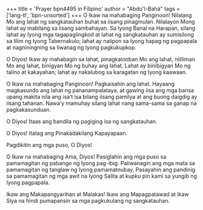 +++
title = 'Prayer bpn4495 in Filipino'
author = "Abdu'l-Bahá"
tags = ['lang-tl', 'bpn-unsorted']
+++
O Ikaw na mahabaging Panginoon! Nilalang Mo ang lahat ng sangkatauhan buhat sa iisang pinagmulan. Nilalayon Mong lahat ay mabilang sa iisang sambahayan. Sa Iyong Banal na Harapan, silang lahat ay Iyong mga tagapaglingkod at lahat ng sangkatauhan ay sumisilong sa lilim ng Iyong Tabernakulo; lahat ay naiipon sa Iyong hapag ng pagpapala at nagniningning sa liwanag ng Iyong pagkukupkop.

O Diyos! Ikaw ay mahabagin sa lahat, pinagkalooban Mo ang lahat, nililiman Mo ang lahat, binigyan Mo ng buhay ang lahat. Lahat ay binibigyan Mo ng talino at kakayahan; lahat ay nakalubog sa karagatan ng Iyong kaawaan.

O Ikaw na mahabaging Panginoon! Pagkaisahin ang lahat. Hayaang magkasundo ang lahat ng pananampalataya, at gawing iisa ang mga bansa upang makita nila ang isa’t isa bilang iisang pamilya at ang buong daigdig ay iisang tahanan. Nawa’y mamuhay silang lahat nang sama-sama sa ganap na pagkakasunduan.

O Diyos! Itaas ang bandila ng pagiging isa ng sangkatauhan.

O Diyos! Itatag ang Pinakadakilang Kapayapaan.

Pagdikitin ang mga puso, O Diyos!

O Ikaw na mahabaging Ama, Diyos! Pasiglahin ang mga puso sa pamamagitan ng pabango ng Iyong pag-ibig. Paliwanagin ang mga mata sa pamamagitan ng tanglaw ng Iyong pamamatnubay, Pasayahin ang pandinig sa pamamagitan ng mga awit na Iyong Salita at kupku­ pin kami sa yungib ng Iyong pagpapala.

Ikaw ang Makapangyarihan at Malakas! Ikaw ang Mapagpatawad at Ikaw Siya na hindi pumapansin sa mga pagkukulang ng sangkatauhan.
